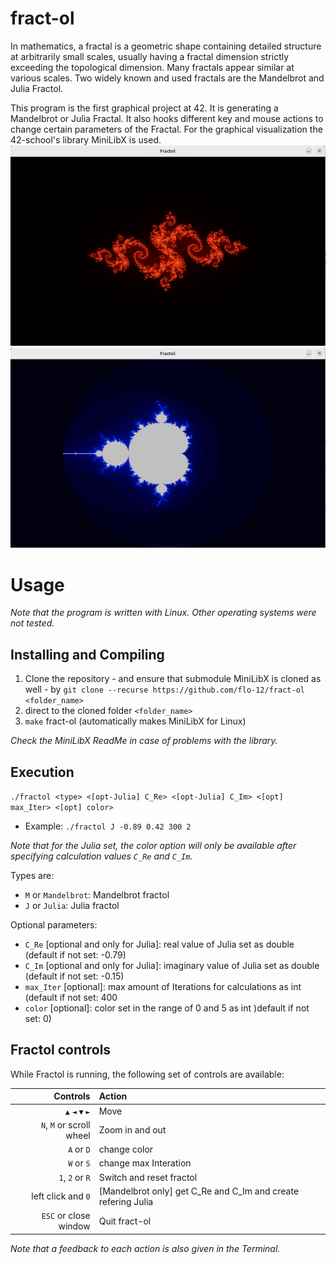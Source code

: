 # fract-ol
In mathematics, a fractal is a geometric shape containing detailed structure at arbitrarily small scales, usually having a fractal dimension strictly exceeding the topological dimension. Many fractals appear similar at various scales. Two widely known and used fractals are the Mandelbrot and Julia Fractol.

This program is the first graphical project at 42. It is generating a Mandelbrot or Julia Fractal. It also hooks different key and mouse actions to change certain parameters of the Fractal. For the graphical visualization the 42-school's library MiniLibX is used.
![Screenshot Julia-Set in red with default values](https://github.com/flo-12/fract-ol/blob/main/Screenshots/Julia_default_red.png)
![Screenshot Mandelbrot-Set in blue](https://github.com/flo-12/fract-ol/blob/main/Screenshots/Mandelbrot_default_blue.png)



# Usage
*Note that the program is written with Linux. Other operating systems were not tested.*


## Installing and Compiling
1) Clone the repository - and ensure that submodule MiniLibX is cloned as well - by ```git clone --recurse https://github.com/flo-12/fract-ol <folder_name>```
2) direct to the cloned folder ```<folder_name>```
4) ```make``` fract-ol (automatically makes MiniLibX for Linux)

*Check the MiniLibX ReadMe in case of problems with the library.*

## Execution
```./fractol <type> <[opt-Julia] C_Re> <[opt-Julia] C_Im> <[opt] max_Iter> <[opt] color>```
* Example: ```./fractol J -0.89 0.42 300 2```

*Note that for the Julia set, the color option will only be available after specifying calculation values ```C_Re``` and ```C_Im```.*

Types are:
* ```M``` or ```Mandelbrot```: Mandelbrot fractol
* ```J``` or ```Julia```: Julia fractol

Optional parameters:
* ```C_Re``` [optional and only for Julia]: real value of Julia set as double (default if not set: -0.79)
* ```C_Im``` [optional and only for Julia]: imaginary value of Julia set as double (default if not set: -0.15)
* ```max_Iter``` [optional]: max amount of Iterations for calculations as int (default if not set: 400
* ```color``` [optional]: color set in the range of 0 and 5 as int )default if not set: 0)

## Fractol controls
While Fractol is running, the following set of controls are available:

| Controls                         | Action                                                        |
|---------------------------------:|:--------------------------------------------------------------|
| ```▲``` ```◄``` ```▼``` ```►```  | Move                                                          |
| ```N```, ```M``` or scroll wheel | Zoom in and out                                               |
| ```A``` or ```D```               | change color                                                  |
| ```W``` or ```S```               | change max Interation                                         |
| ```1```, ```2``` or ```R```      | Switch and reset fractol                                      |
| left click and ```0```           | [Mandelbrot only] get C_Re and C_Im and create refering Julia |
| ```ESC``` or close window        | Quit fract-ol                                                 |

*Note that a feedback to each action is also given in the Terminal.*

